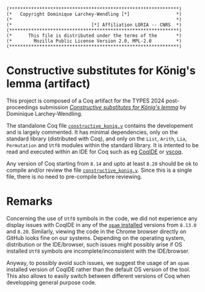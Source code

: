 ```
(**************************************************************)
(*   Copyright Dominique Larchey-Wendling [*]                 *)
(*                                                            *)
(*                             [*] Affiliation LORIA -- CNRS  *)
(**************************************************************)
(*      This file is distributed under the terms of the       *)
(*        Mozilla Public License Version 2.0, MPL-2.0         *)
(**************************************************************)
```

# Constructive substitutes for König's lemma (artifact)

This project is composed of a Coq artifact for the TYPES 2024 post-proceedings submission
[_Constructive substitutes for König's lemma_]() by Dominique Larchey-Wendling.

The standalone Coq file [`constructive_konig.v`](constructive_konig.v)
contains the developement and is largely commented. It has minimal dependencies, only on the standard 
library (distributed with Coq), and only on the `List`, `Arith`, `Lia`, `Permutation` and `Utf8` modules within the standard library. 
It is intented to be read and executed within an IDE for Coq such as eg [CoqIDE](https://coq.inria.fr/download) or 
[vscoq](https://github.com/coq-community/vscoq). 

Any version of Coq starting from `8.14` and upto at least `8.20` should be ok 
to compile and/or review the file [`constructive_konig.v`](constructive_konig.v).
Since this is a single file, there is no need to pre-compile before reviewing. 

# Remarks

Concerning the use of `Utf8` symbols in the code, we did not experience any display issues 
with CoqIDE in any of the [`opam` installed](https://coq.inria.fr/opam-using.html) versions from `8.13.0` and `8.20`. 
Similarly, viewing the code in the Chrome browser directly on GitHub looks fine on our systems. 
Depending on the operating system, distribution or the IDE/browser, such issues might 
possibly arise if OS installed `Utf8` symbols are incomplete/inconsistent with the IDE/browser. 

Anyway, to possibly avoid such issues, we suggest the usage of an `opam` installed version 
of CoqIDE rather than the default OS version of the tool. This also allows to easily switch
between different versions of Coq when developping general purpose code.
